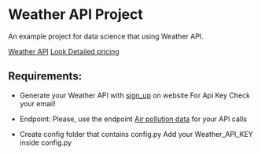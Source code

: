 # Weather API Project

An example project for data science that using Weather API.

[Weather API](https://openweathermap.org/api)
[Look Detailed pricing](https://openweathermap.org/full-price#current)


## Requirements:

- Generate your Weather API with [sign_up](https://openweathermap.org/home/sign_up) on website
    For Api Key Check your email!

- Endpoint:
    Please, use the endpoint [Air pollution data](https://openweathermap.org/api/air-pollution) for your API calls

- Create config folder that contains config.py
    Add your Weather_API_KEY inside config.py
